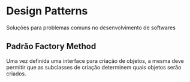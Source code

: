 # Design Patterns
Soluções para problemas comuns no desenvolvimento de softwares

## Padrão Factory Method
Uma vez definida uma interface para criação de objetos, a mesma deve permitir que as subclasses de criação determinem quais objetos serão criados.
